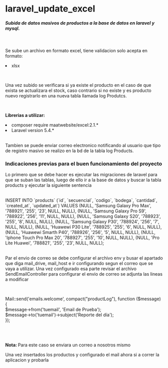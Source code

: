 <h1>laravel_update_excel</h1>

<h5>Subida de datos masivos de productos a la base de datos en laravel y mysql.</h5>
<br>
<p>Se sube un archivo en formato excel, tiene validacion solo acepta en formato:
  <li>xlsx</li>
</p> 
<br>
<p>Una vez subido se verificara si ya existe el producto en el caso de que exista se actualizara el stock, 
  caso contrario si no existe y es producto nuevo registrarlo en una nueva tabla llamada log Produtcs.</p>
  <br>
<p><b>Librerias a utilizar: </b></p>
<li>composer require maatwebsite/excel:2.1.*</li>
<li>Laravel version 5.4.*</li>
<br>
<p>Tambien se puede enviar correo electronico notificando al usuario que tipo de registro masivo se realizo 
  en la bd de la tabla log Products.</p>


<h3>Indicaciones previas para el buen funcionamiento del proyecto</h3>
 <p>Lo primero que se debe hacer es ejecutar las migraciones de laravel para que se suban las tablas, luego
 de ello ir a la base de datos y buscar la tabla products y ejecutar la siguiente sentencia</p>
 <br>
 INSERT INTO `products` (`id`, `secuencial`, `codigo`, `bodega`, `cantidad`, `created_at`, `updated_at`) VALUES (NULL, 'Samsung Galaxy Pro Max', '788921', '255', '23', NULL, NULL), (NULL, 'Samsung Galaxy Pro S9', '788922', '256', '11', NULL, NULL), (NULL, 'Samsung Galaxy S20', '788923', '255', '8', NULL, NULL), (NULL, 'Samsung Galaxy P30', '788924', '256', '7', NULL, NULL), (NULL, 'Huawewi P30 Lite', '788925', '255', '6', NULL, NULL), (NULL, 'Huawewi Smarth P40', '788926', '256', '5', NULL, NULL), (NULL, 'Iphone Touch Pro Max 20', '788927', '255', '10', NULL, NULL), (NULL, 'Pro Lite Huawei', '788821', '255', '23', NULL, NULL);
  <br><br>
  <p>Par el envio de correo se debe configurar el archivo env y busar el apartado que diga mail_drive, mail_host 
  e ir configurando segun el correo que se vaya a utilizar. Una vez configurado esa parte revisar el archivo 
  SendEmailController para configurar el envio de correo se adjunta las lineas a modificar</p>
  <br>
  <p>Mail::send('emails.welcome', compact("productLog"), function ($message) { <br>
                $message->from('tuemail', 'Email de Prueba');<br>
                $message->to('tuemail')->subject('Reporte del día');<br>
            });</p>
            <br><br>
            <p><b>Nota: </b> Para este caso se enviara un correo a nosotros mismo</p>
  <p>Una vez insertados los productos y configurado el mail ahora si a correr la aplicacion y probarla</p>
  
 
